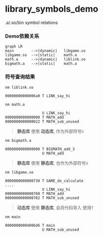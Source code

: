 # library_symbols_demo
.a/.so/bin symbol relations

### Demo依赖关系
```
graph LR
main        -->|dynamic|   libgame.so
libgame.so  -->|static|    math.a
math.a      -->|dynamic|   liblink.so
bigmath.a   -->|static|    math.a
```

### 符号查询结果

`nm liblink.so`
```
00000000000006a0 T LINK_say_hi
```

`nm math.a`
```
                 U LINK_say_hi
0000000000000000 T MATH_add
0000000000000022 T MATH_sub_unused
```
> **静态库** 使用 **动态库**, 作为外部符号`U`


`nm bigmath.a`
```
0000000000000000 T BIGMATH_add_3
                 U MATH_add
```
> **静态库** 使用 **静态库**, 也作为外部符号`U`

`nm libgame.so`
```
0000000000000730 T GAME_do_calculate
....
                 U LINK_say_hi
0000000000000760 T MATH_add
0000000000000782 T MATH_sub_unused
```
> **动态库** 使用 **静态库**,  会将代码导入 使用`T`

`nm main`
```
00000000004006d6 T main
                 U MATH_sub_unused
```
